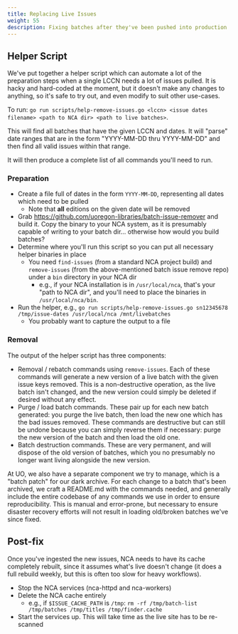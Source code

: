 ```yaml
---
title: Replacing Live Issues
weight: 55
description: Fixing batches after they've been pushed into production
---
```


## Helper Script

We've put together a helper script which can automate a lot of the preparation
steps when a single LCCN needs a lot of issues pulled. It is hacky and
hard-coded at the moment, but it doesn't make any changes to anything, so it's
safe to try out, and even modify to suit other use-cases.

To run: `go run scripts/help-remove-issues.go <lccn> <issue dates filename> <path to NCA dir> <path to live batches>`.

This will find all batches that have the given LCCN and dates. It will "parse"
date ranges that are in the form "YYYY-MM-DD thru YYYY-MM-DD" and then find all
valid issues within that range.

It will then produce a complete list of all commands you'll need to run.

### Preparation

- Create a file full of dates in the form `YYYY-MM-DD`, representing all dates
  which need to be pulled
  - Note that **all** editions on the given date will be removed
- Grab https://github.com/uoregon-libraries/batch-issue-remover and build it.
  Copy the binary to your NCA system, as it is presumably capable of writing to
  your batch dir... otherwise how would you build batches?
- Determine where you'll run this script so you can put all necessary helper
  binaries in place
  - You need `find-issues` (from a standard NCA project build) and
    `remove-issues` (from the above-mentioned batch issue remove repo) under a
    `bin` directory in your NCA dir
    - e.g., if your NCA installation is in `/usr/local/nca`, that's your "path
      to NCA dir", and you'll need to place the binaries in
      `/usr/local/nca/bin`.
- Run the helper, e.g., `go run scripts/help-remove-issues.go sn12345678
  /tmp/issue-dates /usr/local/nca /mnt/livebatches`
  - You probably want to capture the output to a file

### Removal

The output of the helper script has three components:

- Removal / rebatch commands using `remove-issues`. Each of these commands will
  generate a new version of a live batch with the given issue keys removed.
  This is a non-destructive operation, as the live batch isn't changed, and the
  new version could simply be deleted if desired without any effect.
- Purge / load batch commands. These pair up for each new batch generated: you
  purge the live batch, then load the new one which has the bad issues removed.
  These commands are destructive but can still be undone because you can simply
  reverse them if necessary: purge the new version of the batch and then load
  the old one.
- Batch destruction commands. These are very permanent, and will dispose of the
  old version of batches, which you no presumably no longer want living
  alongside the new version.

At UO, we also have a separate component we try to manage, which is a "batch
patch" for our dark archive. For each change to a batch that's been archived,
we craft a README.md with the commands needed, and generally include the entire
codebase of any commands we use in order to ensure reproducibility. This is
manual and error-prone, but necessary to ensure disaster recovery efforts will
not result in loading old/broken batches we've since fixed.

## Post-fix

Once you've ingested the new issues, NCA needs to have its cache completely
rebuilt, since it assumes what's live doesn't change (it does a full rebuild
weekly, but this is often too slow for heavy workflows).

- Stop the NCA services (nca-httpd and nca-workers)
- Delete the NCA cache entirely
  - e.g., if `$ISSUE_CACHE_PATH` is `/tmp`: `rm -rf /tmp/batch-list /tmp/batches /tmp/titles /tmp/finder.cache`
- Start the services up. This will take time as the live site has to be re-scanned
